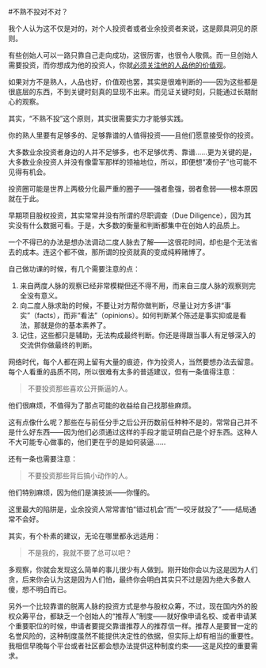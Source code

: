 #不熟不投对不对？

我个人认为这不仅是对的，对个人投资者或者业余投资者来说，这是颇具洞见的原则。

有些创始人可以一路只靠自己走向成功，这很厉害，也很令人敬佩。而一旦创始人需要投资，而你想成为他的投资人，你就[必须关注他的人品他的价值观](what-matters-most-in-the-early-stage.html)。

如果对方不是熟人，人品也好，价值观也罢，其实是很难判断的——因为这些都是很底层的东西，不到关键时刻真的显现不出来。而见证关键时刻，只能通过长期耐心的观察。

其实，“不熟不投”这个原则，其实很需要实力才能够实践。

你的熟人里要有足够多的、足够靠谱的人值得投资——且他们愿意接受你的投资。

大多数业余投资者身边的人并不足够多，也不足够优秀、靠谱……更为关键的是，大多数业余投资人并没有像雷军那样的领袖地位，所以，即便想“凑份子”也可能不见得有机会。

投资圈可能是世界上两极分化最严重的圈子——强者愈强，弱者愈弱——根本原因就在于此。

早期项目股权投资，其实常常并没有所谓的尽职调查（Due Diligence），因为其实没有什么数据可看。于是，大多数的衡量和判断都集中在创始人的品质上。

一个不得已的办法是想办法调动二度人脉去了解——这很花时间，却也是个无法省去的成本。连这个都不做，那所谓的投资就真的变成纯粹赌博了。

自己做功课的时候，有几个需要注意的点：

1. 来自两度人脉的观察已经非常模糊但还不得不用，而来自三度人脉的观察则完全没有意义。
2. 向二度人脉求助的时候，不要让对方帮你做判断，尽量让对方多讲“事实”（facts），而非“看法”（opinions）。如何判断某个陈述是事实抑或是看法，那就是你的基本素养了。
3. 记住，这些都只是辅助，无法构成最终判断。你还是得跟当事人有足够深入的交流供你做最终的判断。

网络时代，每个人都在网上留有大量的痕迹，作为投资人，当然要想办法去留意。每个人看重的品质不同，所以很难有太多的普适建议，但有一条值得注意：

> 不要投资那些喜欢公开撕逼的人。

他们很麻烦，不值得为了那点可能的收益给自己找那些麻烦。

这有点像什么呢？那些在与前任分手之后公开历数前任种种不是的，常常自己并不是什么好东西——因为他们必须通过这样的手段才能证明自己是个好东西。这种人不大可能专心做事的，他们更在乎的是如何装逼……

还有一条也需要注意：

> 不要投资那些背后搞小动作的人。

他们特别麻烦，因为他们是演技派——你懂的。

这里最大的陷阱是，业余投资人常常害怕“错过机会”而“一咬牙就投了”——结局通常不会好。

其实，有个朴素的建议，无论在哪里都永远适用：

> 不是我的，我就不要了总可以吧？

多观察，你就会发现这么简单的事儿很少有人做到。刚开始你会以为这是因为人们贪，后来你会认为这是因为人们怕，最终你会明白其实只不过是因为绝大多数人傻，想不明白而已。

另外一个比较靠谱的脱离人脉的投资方式是参与股权众筹，不过，现在国内外的股权众筹平台，都缺乏一个创始人的“推荐人”制度——就好像申请名校、或者申请某个重要职位的时候，申请者要提交靠谱推荐人的推荐信一样。推荐人是要冒一定的名誉风险的，这种制度虽然不能提供决定性的依据，但实际上却有相当的重要性。我相信早晚每个平台或者社区都会想办法提供这种制度约束——这是风控的重要需求。

